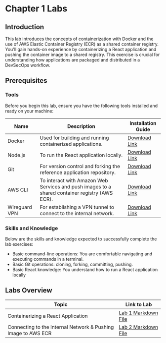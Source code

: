 # Chapter 1 Labs

## Introduction
This lab introduces the concepts of containerization with Docker and the use of AWS Elastic Container Registry (ECR) as a shared container registry. You'll gain hands-on experience by containerizing a React application and pushing the container image to a shared registry. This exercise is crucial for understanding how applications are packaged and distributed in a DevSecOps workflow.

## Prerequisites

### Tools

Before you begin this lab, ensure you have the following tools installed and ready on your machine:

| Name          | Description                                                                                    | Installation Guide |
|---------------| ---------------------------------------------------------------------------------------------- | ------------------ |
| Docker        | Used for building and running containerized applications.                                      | [Download Link](https://docs.docker.com/get-docker/) |
| Node.js       | To run the React application locally.                                                          | [Download Link](https://nodejs.org/en/download)|
| Git           | For version control and forking the reference application repository.                          | [Download Link](https://git-scm.com/downloads)|
| AWS CLI       | To interact with Amazon Web Services and push images to a shared container registry (AWS ECR). | [Download Link](https://docs.aws.amazon.com/cli/latest/userguide/getting-started-install.html) |
| Wireguard VPN | For establishing a VPN tunnel to connect to the internal network.                              | [Download Link](https://www.wireguard.com/install/) |

### Skills and Knowledge
Below are the skills and knowledge expected to successfully complete the lab exercises:
- Basic command-line operations: You are comfortable navigating and executing commands in a terminal.
- Basic Git operations: cloning, forking, committing, pushing.
- Basic React knowledge: You understand how to run a React application locally

## Labs Overview

| Topic                                          | Link to Lab                                  |
|------------------------------------------------|----------------------------------------------|
| Containerizing a React Application            | [Lab 1 Markdown File](lab1.md)      |
| Connecting to the Internal Network & Pushing Image to AWS ECR | [Lab 2 Markdown File](lab2.md) |
